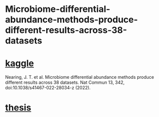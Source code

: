 # Microbiome-differential-abundance-methods-produce-different-results-across-38-datasets  
# [kaggle](https://www.kaggle.com/datasets/linzey/microbiome-differential-across-38-datasets?select=Supp_Fig8.csv)  
Nearing, J. T. et al. Microbiome differential abundance methods produce different results across 38 datasets. Nat Commun 13, 342, doi:10.1038/s41467-022-28034-z (2022).  
# [thesis](https://www.nature.com/articles/s41467-022-28034-z)  



































































































